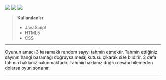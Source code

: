 ![]( https://img.shields.io/badge/JavaScript-yellow?style=for-the-badge&logo=javascript&logoColor=white)
![](https://img.shields.io/badge/HTML-orange?style=for-the-badge&logo=html5&logoColor=white)
![](https://img.shields.io/badge/CSS-blue?style=for-the-badge&logo=CSS3&logoColor=white)

>**Kullanılanlar**
>* JavaScript
>* HTML5
>* CSS

___

Oyunun amacı 3 basamaklı random sayıyı tahmin etmektir. Tahmin ettiğiniz sayının hangi basamağı doğruysa mesaj kutusu çıkarak size bildirir. 3 defa tahmin hakkınız bulunmaktadır. Tahmin hakkınız doğru cevabı bilemeden dolarsa oyun sonlanır. 

___

